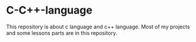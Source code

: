# C-C++-language
This repository is about c language and c++ language. Most of my projects and some lessons parts are in this repository.
